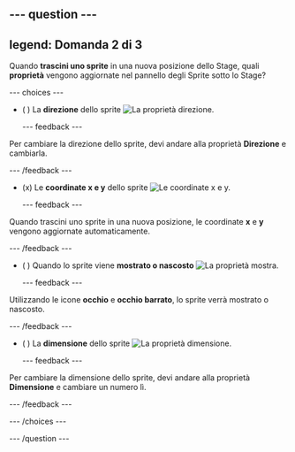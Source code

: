 --- question ---
---
legend: Domanda 2 di 3
---

Quando **trascini uno sprite** in una nuova posizione dello Stage, quali **proprietà** vengono aggiornate nel pannello degli Sprite sotto lo Stage?

--- choices ---

- ( ) La **direzione** dello sprite ![La proprietà direzione.](images/direction.png)

  --- feedback ---

Per cambiare la direzione dello sprite, devi andare alla proprietà **Direzione** e cambiarla.

  --- /feedback ---

- (x) Le **coordinate x e y** dello sprite ![Le coordinate x e y.](images/coordinates.png)

  --- feedback ---

Quando trascini uno sprite in una nuova posizione, le coordinate **x** e **y** vengono aggiornate automaticamente.

  --- /feedback ---

- ( ) Quando lo sprite viene **mostrato o nascosto** ![La proprietà mostra.](images/visibility.png)

  --- feedback ---

Utilizzando le icone **occhio** e **occhio barrato**, lo sprite verrà mostrato o nascosto.

  --- /feedback ---

- ( ) La **dimensione** dello sprite ![La proprietà dimensione.](images/size.png)

  --- feedback ---

Per cambiare la dimensione dello sprite, devi andare alla proprietà **Dimensione** e cambiare un numero lì.

  --- /feedback ---

--- /choices ---

--- /question ---
